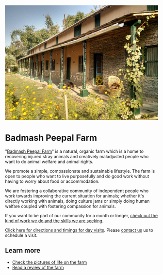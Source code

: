 <!--
Title: Badmash Peepal Farm
-->
![Farm Image](/images/header-bp.jpg)

Badmash Peepal Farm
==========

"[Badmash Peepal Farm](?/p=directions "Directions")" is a natural, organic farm which is a home to recovering injured stray animals and creatively maladjusted people who want to do animal welfare and animal rights. 

We promote a simple, compassionate and sustainable lifestyle. The farm is open to people who want to live purposefully and do good work without having to worry about food or accommodation. 

We are fostering a collaborative community of independent people who work towards improving the current situation for animals; whether it's directly working with animals, doing culture jams or simply doing human welfare coupled with fostering compassion for animals. 

If you want to be part of our community for a month or longer, [check out the kind of work we do and the skills we are seeking](/?p=farmers).

[Click here for directions and timings for day visits](?p=directions#day). Please [contact us](/?p=contact) us to schedule a visit.

## Learn more

* [Check the pictures of life on the farm](https://www.facebook.com/groups/badmashpeepal/photos/ "Facebook group photos")
* [Read a review of the farm](https://180daysofindia.wordpress.com/2015/09/22/badmash-peepal-farm/)
